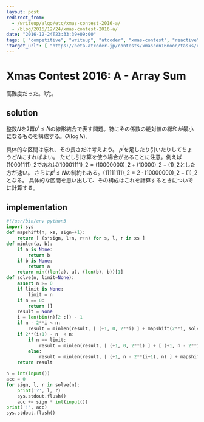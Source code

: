 ```yaml
---
layout: post
redirect_from:
  - /writeup/algo/etc/xmas-contest-2016-a/
  - /blog/2016/12/24/xmas-contest-2016-a/
date: "2016-12-24T23:33:39+09:00"
tags: [ "competitive", "writeup", "atcoder", "xmas-contest", "reactive" ]
"target_url": [ "https://beta.atcoder.jp/contests/xmascon16noon/tasks/xmascon16_a" ]
---
```


# Xmas Contest 2016: A - Array Sum

高難度だった。$1$完。

## solution

整数$N$を$2$羃$p^i \le N$の線形結合で表す問題。特にその係数の絶対値の総和が最小になるものを構成する。$O(\log N)$。

具体的な区間は忘れ、その長さだけ考えよう。
$p^i$を足したり引いたりしてちょうど$N$にすればよい。
ただし引き算を使う場合があることに注意。例えば$(10001111)\_2$であれば$(10001111)\_2 = (10000000)\_2 + (10000)\_2 - (1)\_2$とした方が速い。
さらに$p^i \le N$の制約もある。$(11111111)\_2 = 2 \cdot (10000000)\_2 - (1)\_2$となる。
具体的な区間を思い出して、その構成はこれを計算するときについでに計算する。

## implementation

``` python
#!/usr/bin/env python3
import sys
def mapshift(n, xs, sign=+1):
    return [ (s*sign, l+n, r+n) for s, l, r in xs ]
def minlen(a, b):
    if a is None:
        return b
    if b is None:
        return a
    return min((len(a), a), (len(b), b))[1]
def solve(n, limit=None):
    assert n >= 0
    if limit is None:
        limit = n
    if n == 0:
        return []
    result = None
    i = len(bin(n)[2 :]) - 1
    if n - 2**i < n:
        result = minlen(result, [ (+1, 0, 2**i) ] + mapshift(2**i, solve(n - 2**i, limit=limit)))
    if 2**(i+1) - n  < n:
        if n == limit:
            result = minlen(result, [ (+1, 0, 2**i) ] + [ (+1, n - 2**i, n) ]+ mapshift(n - 2**i, solve(2**i * 2 - n, limit=limit), sign=-1))
        else:
            result = minlen(result, [ (+1, n - 2**(i+1), n) ] + mapshift(n - 2**(i+1), solve(2**(i+1) - n, limit=limit), sign=-1))
    return result

n = int(input())
acc = 0
for sign, l, r in solve(n):
    print('?', l, r)
    sys.stdout.flush()
    acc += sign * int(input())
print('!', acc)
sys.stdout.flush()
```

